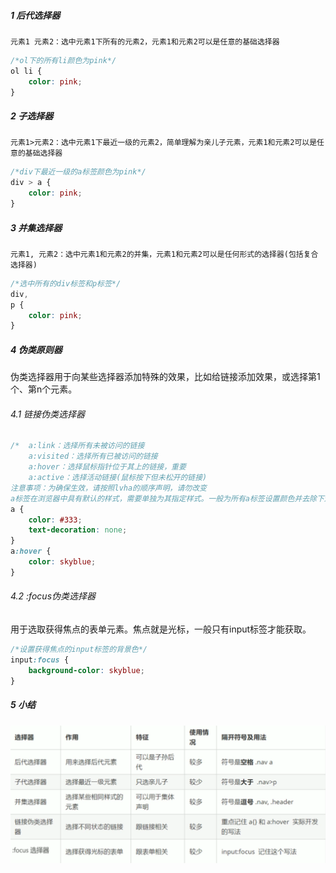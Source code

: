 ##### 1 后代选择器

`元素1 元素2：选中元素1下所有的元素2，元素1和元素2可以是任意的基础选择器`

```css
/*ol下的所有li颜色为pink*/
ol li {
    color: pink;
}
```

##### 2 子选择器

`元素1>元素2：选中元素1下最近一级的元素2，简单理解为亲儿子元素，元素1和元素2可以是任意的基础选择器`

```css
/*div下最近一级的a标签颜色为pink*/
div > a {
    color: pink;
}
```

##### 3 并集选择器

`元素1, 元素2：选中元素1和元素2的并集，元素1和元素2可以是任何形式的选择器(包括复合选择器)`

```css
/*选中所有的div标签和p标签*/
div,
p {
    color: pink;
}
```

##### 4 伪类原则器

​	伪类选择器用于向某些选择器添加特殊的效果，比如给链接添加效果，或选择第1个、第n个元素。

###### 4.1 链接伪类选择器

```css
/*  a:link：选择所有未被访问的链接
    a:visited：选择所有已被访问的链接
    a:hover：选择鼠标指针位于其上的链接，重要
    a:active：选择活动链接(鼠标按下但未松开的链接)
注意事项：为确保生效，请按照lvha的顺序声明，请勿改变
a标签在浏览器中具有默认的样式，需要单独为其指定样式。一般为所有a标签设置颜色并去除下划线，并设置鼠标经过时的颜色*/
a {
    color: #333;
    text-decoration: none;
}
a:hover {
    color: skyblue;
}
```

###### 4.2 :focus伪类选择器

​	用于选取获得焦点的表单元素。焦点就是光标，一般只有input标签才能获取。

```css
/*设置获得焦点的input标签的背景色*/
input:focus {
    background-color: skyblue;
}
```

##### 5 小结

![image-20210823222935494](.02.复合选择器.assets/image-20210823222935494.png)
